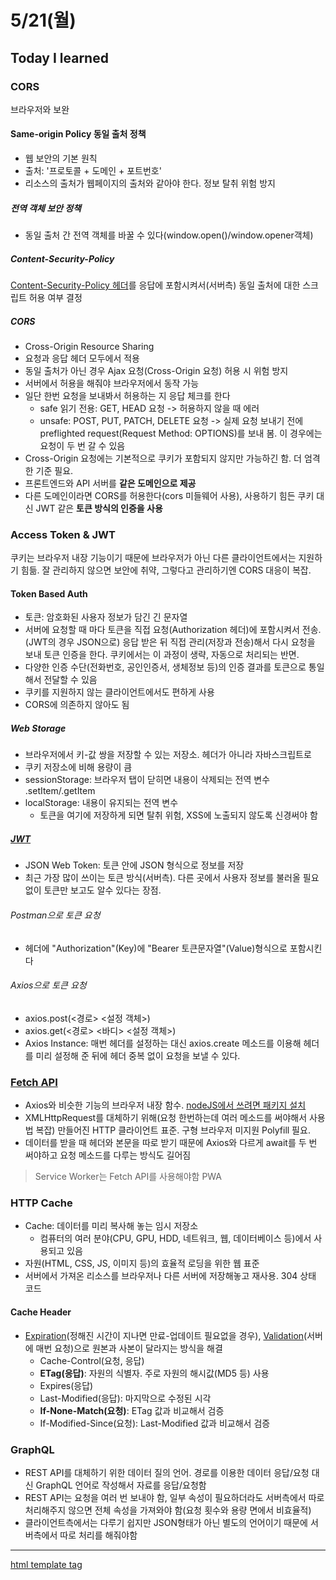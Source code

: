 # 5/21(월)

## Today I learned

### CORS
브라우저와 보완
#### Same-origin Policy 동일 출처 정책
- 웹 보안의 기본 원칙
- 출처: '프로토콜 + 도메인 + 포트번호'
- 리소스의 출처가 웹페이지의 출처와 같아야 한다. 정보 탈취 위험 방지
##### 전역 객체 보안 정책
- 동일 출처 간 전역 객체를 바꿀 수 있다(window.open()/window.opener객체)
##### Content-Security-Policy
[Content-Security-Policy 헤더](https://developers.google.com/web/fundamentals/security/csp/?hl=ko)를 응답에 포함시켜서(서버측) 동일 출처에 대한 스크립트 허용 여부 결정
##### CORS
- Cross-Origin Resource Sharing
- 요청과 응답 헤더 모두에서 적용
- 동일 출처가 아닌 경우 Ajax 요청(Cross-Origin 요청) 허용 시 위험 방지
- 서버에서 허용을 해줘야 브라우저에서 동작 가능
- 일단 한번 요청을 보내봐서 허용하는 지 응답 체크를 한다
	- safe 읽기 전용: GET, HEAD 요청 -> 허용하지 않을 때 에러
	- unsafe: POST, PUT, PATCH, DELETE 요청 -> 실제 요청 보내기 전에 preflighted request(Request Method: OPTIONS)를 보내 봄. 이 경우에는 요청이 두 번 갈 수 있음
- Cross-Origin 요청에는 기본적으로 쿠키가 포함되지 않지만 가능하긴 함. 더 엄격한 기준 필요.
- 프론트엔드와 API 서버를 **같은 도메인으로 제공**
- 다른 도메인이라면 CORS를 허용한다(cors 미들웨어 사용), 사용하기 힘든 쿠키 대신 JWT 같은 **토큰 방식의 인증을 사용**
### Access Token & JWT
쿠키는 브라우저 내장 기능이기 때문에 브라우저가 아닌 다른 클라이언트에서는 지원하기 힘듦. 잘 관리하지 않으면 보안에 취약, 그렇다고 관리하기엔 CORS 대응이 복잡.
#### Token Based Auth
- 토큰: 암호화된 사용자 정보가 담긴 긴 문자열
- 서버에 요청할 때 마다 토큰을 직접 요청(Authorization 헤더)에 포함시켜서 전송.  (JWT의 경우 JSON으로) 응답 받은 뒤 직접 관리(저장과 전송)해서 다시 요청을 보내 토큰 인증을 한다. 쿠키에서는 이 과정이 생략, 자동으로 처리되는 반면.
- 다양한 인증 수단(전화번호, 공인인증서, 생체정보 등)의 인증 결과를 토큰으로 통일해서 전달할 수 있음
- 쿠키를 지원하지 않는 클라이언트에서도 편하게 사용
- CORS에 의존하지 않아도 됨
##### Web Storage

- 브라우저에서 키-값 쌍을 저장할 수 있는 저장소. 헤더가 아니라 자바스크립트로
- 쿠키 저장소에 비해 용량이 큼 
- sessionStorage: 브라우저 탭이 닫히면 내용이 삭제되는 전역 변수 .setItem/.getItem
- localStorage: 내용이 유지되는 전역 변수
	- 토큰을 여기에 저장하게 되면 탈취 위험, XSS에 노출되지 않도록 신경써야 함 
##### [JWT](https://jwt.io/) 
- JSON Web Token: 토큰 안에 JSON 형식으로 정보를 저장
- 최근 가장 많이 쓰이는 토큰 방식(서버측). 다른 곳에서 사용자 정보를 불러올 필요 없이 토큰만 보고도 알수 있다는 장점.
###### Postman으로 토큰 요청
- 헤더에 "Authorization"(Key)에 "Bearer 토큰문자열"(Value)형식으로 포함시킨다
###### Axios으로 토큰 요청
- axios.post(<경로> <설정 객체>)
- axios.get(<경로> <바디> <설정 객체>)
- Axios Instance: 매번 헤더를 설정하는 대신 axios.create 메소드를 이용해 헤더를 미리 설정해 준 뒤에 헤더 중복 없이 요청을 보낼 수 있다.
### [Fetch API](http://hacks.mozilla.or.kr/2015/05/this-api-is-so-fetching/)
- Axios와 비슷한 기능의 브라우저 내장 함수. [nodeJS에서 쓰려면 패키지 설치](https://www.npmjs.com/package/isomorphic-fetch)
- XMLHttpRequest를 대체하기 위해(요청 한번하는데 여러 메소드를 써야해서 사용법 복잡) 만들어진 HTTP 클라이언트 표준. 구형 브라우저 미지원 Polyfill 필요.
- 데이터를 받을 때 헤더와 본문을 따로 받기 때문에 Axios와 다르게 await를 두 번 써야하고 요청 메소드를 다루는 방식도 길어짐
> Service Worker는 Fetch API를 사용해야함
> PWA

### HTTP Cache
- Cache: 데이터를 미리 복사해 놓는 임시 저장소
	- 컴퓨터의 여러 분야(CPU, GPU, HDD, 네트워크, 웹, 데이터베이스 등)에서 사용되고 있음
- 자원(HTML, CSS, JS, 이미지 등)의 효율적 로딩을 위한 웹 표준
- 서버에서 가져온 리소스를 브라우저나 다른 서버에 저장해놓고 재사용. 304 상태 코드
#### Cache Header
- [Expiration](https://developer.mozilla.org/ko/docs/Web/HTTP/Headers#Caching)(정해진 시간이 지나면 만료-업데이트 필요없을 경우), [Validation](https://developer.mozilla.org/ko/docs/Web/HTTP/Headers#Conditionals)(서버에 매번 요청)으로 원본과 사본이 달라지는 방식을 해결
	- Cache-Control(요청, 응답)
	- **ETag(응답)**: 자원의 식별자. 주로 자원의 해시값(MD5 등) 사용
	- Expires(응답) 
	- Last-Modified(응답): 마지막으로 수정된 시각
	- **If-None-Match(요청)**: ETag 값과 비교해서 검증
	- If-Modified-Since(요청): Last-Modified 값과 비교해서 검증
### GraphQL
- REST API를 대체하기 위한 데이터 질의 언어. 경로를 이용한 데이터 응답/요청 대신 GraphQL 언어로 작성해서 자료를 응답/요청함
- REST API는 요청을 여러 번 보내야 함, 일부 속성이 필요하더라도 서버측에서 따로 처리해주지 않으면 전체 속성을 가져와야 함(요청 횟수와 용량 면에서 비효율적)
- 클라이언트측에서는 다루기 쉽지만 JSON형태가 아닌 별도의 언어이기 때문에 서버측에서 따로 처리를 해줘야함

---
[html template tag](https://www.html5rocks.com/ko/tutorials/webcomponents/template/)